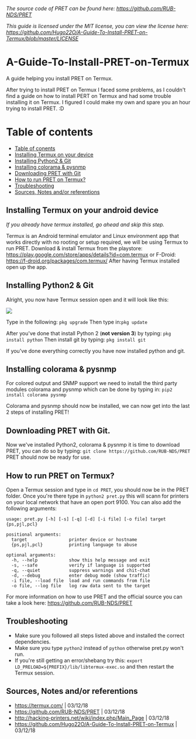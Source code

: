*The source code of PRET can be found here: https://github.com/RUB-NDS/PRET*

*This guide is licensed under the MIT license, you can view the license here: https://github.com/Hugo22O/A-Guide-To-Install-PRET-on-Termux/blob/master/LICENSE*

# A-Guide-To-Install-PRET-on-Termux
A guide helping you install PRET on Termux. 

After trying to install PRET on Termux I faced some problems, as I couldn't find a guide on how to install PERT on Termux and had some trouble installing it on Termux. I figured I could make my own and spare you an hour trying to install PRET. :D 

# Table of contents
* [Table of conents](https://github.com/Hugo22O/A-Guide-To-Install-PRET-on-Termux#table-of-contents)
* [Installing Termux on your device](https://github.com/Hugo22O/A-Guide-To-Install-PRET-on-Termux#installing-termux-on-your-android-device)
* [Installing Python2 & Git](https://github.com/Hugo22O/A-Guide-To-Install-PRET-on-Termux#installing-python2--git)
* [Installing colorama & pysnmp](https://github.com/Hugo22O/A-Guide-To-Install-PRET-on-Termux#installing-python2--git)
* [Downloading PRET with Git](https://github.com/Hugo22O/A-Guide-To-Install-PRET-on-Termux#downloading-pret-with-git)
* [How to run PRET on Termux?](https://github.com/Hugo22O/A-Guide-To-Install-PRET-on-Termux#how-to-run-pret-on-termux)
* [Troubleshooting](https://github.com/Hugo22O/A-Guide-To-Install-PRET-on-Termux#troubleshooting)
* [Sources, Notes and/or referentions](https://github.com/Hugo22O/A-Guide-To-Install-PRET-on-Termux#sources-notes-andor-referentions)


## Installing Termux on your android device

*If you already have termux installed, go ahead and skip this step.*

Termux is an Android terminal emulator and Linux environment app that works directly with no rooting or setup required, we will be using Termux to run PRET. Download & install Termux from the playstore: https://play.google.com/store/apps/details?id=com.termux or F-Droid: https://f-droid.org/packages/com.termux/ After having Termux installed open up the app. 

## Installing Python2 & Git

Alright, you now have Termux session open and it will look like this: 

![](https://puu.sh/CbMAs/52fe2813f6.png)

Type in the following: `pkg upgrade` Then type in:`pkg update`

After you've done that install Python 2 (__not version 3__) by typing: `pkg install python` Then install git by typing: `pkg install git` 

If you've done everything correctly you have now installed python and git. 

## Installing colorama & pysnmp
For colored output and SNMP support we need to install the third party modules colorama and pysnmp which can be done by typing in: 
`pip2 install colorama pysnmp`

Colorama and pysnmp should now be installed, we can now get into the last 2 steps of installing PRET! 

## Downloading PRET with Git. 

Now we've installed Python2, colorama & pysnmp it is time to download PRET, you can do so by typing: `git clone https://github.com/RUB-NDS/PRET` PRET should now be ready for use. 

## How to run PRET on Termux? 

Open a Termux session and type in `cd PRET`, you should now be in the PRET folder. Once you're there type in `python2 pret.py` this will scann for printers on your local network that have an open port 9100. You can also add the following arguments:

```
usage: pret.py [-h] [-s] [-q] [-d] [-i file] [-o file] target {ps,pjl,pcl}

positional arguments:
  target                printer device or hostname
  {ps,pjl,pcl}          printing language to abuse

optional arguments:
  -h, --help            show this help message and exit
  -s, --safe            verify if language is supported
  -q, --quiet           suppress warnings and chit-chat
  -d, --debug           enter debug mode (show traffic)
  -i file, --load file  load and run commands from file
  -o file, --log file   log raw data sent to the target
  ```
  
For more information on how to use PRET and the official source you can take a look here: https://github.com/RUB-NDS/PRET

## Troubleshooting

* Make sure you followed all steps listed above and installed the correct dependencies. 
* Make sure you type `python2` instead of `python` otherwise pret.py won't run. 
* If you're still getting an error/shebang try this: `export LD_PRELOAD=${PREFIX}/lib/libtermux-exec.so`
and then restart the Termux session.

## Sources, Notes and/or referentions

* https://termux.com/ | 03/12/18
* https://github.com/RUB-NDS/PRET | 03/12/18
* http://hacking-printers.net/wiki/index.php/Main_Page | 03/12/18
* https://github.com/Hugo22O/A-Guide-To-Install-PRET-on-Termux | 03/12/18

